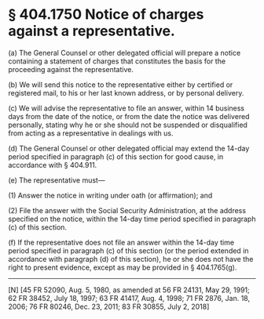 # § 404.1750   Notice of charges against a representative.

(a) The General Counsel or other delegated official will prepare a notice containing a statement of charges that constitutes the basis for the proceeding against the representative.


(b) We will send this notice to the representative either by certified or registered mail, to his or her last known address, or by personal delivery.


(c) We will advise the representative to file an answer, within 14 business days from the date of the notice, or from the date the notice was delivered personally, stating why he or she should not be suspended or disqualified from acting as a representative in dealings with us.


(d) The General Counsel or other delegated official may extend the 14-day period specified in paragraph (c) of this section for good cause, in accordance with § 404.911.


(e) The representative must—


(1) Answer the notice in writing under oath (or affirmation); and


(2) File the answer with the Social Security Administration, at the address specified on the notice, within the 14-day time period specified in paragraph (c) of this section.


(f) If the representative does not file an answer within the 14-day time period specified in paragraph (c) of this section (or the period extended in accordance with paragraph (d) of this section), he or she does not have the right to present evidence, except as may be provided in § 404.1765(g).



---

[N] [45 FR 52090, Aug. 5, 1980, as amended at 56 FR 24131, May 29, 1991; 62 FR 38452, July 18, 1997; 63 FR 41417, Aug. 4, 1998; 71 FR 2876, Jan. 18, 2006; 76 FR 80246, Dec. 23, 2011; 83 FR 30855, July 2, 2018]




